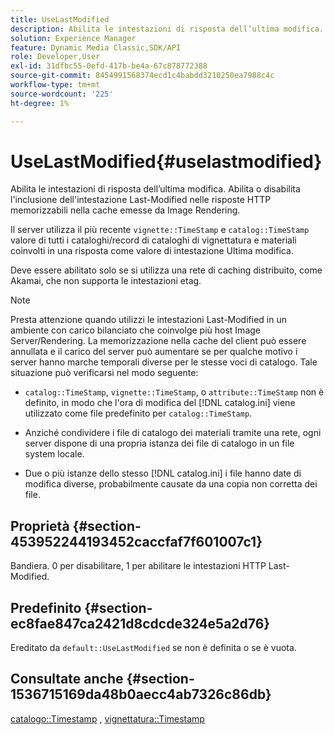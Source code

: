 ```yaml
---
title: UseLastModified
description: Abilita le intestazioni di risposta dell’ultima modifica. Abilita o disabilita l'inclusione dell'intestazione Last-Modified nelle risposte HTTP memorizzabili nella cache emesse da Image Rendering.
solution: Experience Manager
feature: Dynamic Media Classic,SDK/API
role: Developer,User
exl-id: 31dfbc55-0efd-417b-be4a-67c878772388
source-git-commit: 8454991568374ecd1c4babdd3210250ea7988c4c
workflow-type: tm+mt
source-wordcount: '225'
ht-degree: 1%

---
```


# UseLastModified{#uselastmodified}

Abilita le intestazioni di risposta dell’ultima modifica. Abilita o disabilita l&#39;inclusione dell&#39;intestazione Last-Modified nelle risposte HTTP memorizzabili nella cache emesse da Image Rendering.

Il server utilizza il più recente `vignette::TimeStamp` e `catalog::TimeStamp` valore di tutti i cataloghi/record di cataloghi di vignettatura e materiali coinvolti in una risposta come valore di intestazione Ultima modifica.

Deve essere abilitato solo se si utilizza una rete di caching distribuito, come Akamai, che non supporta le intestazioni etag.

>[!NOTE]
>
>Presta attenzione quando utilizzi le intestazioni Last-Modified in un ambiente con carico bilanciato che coinvolge più host Image Server/Rendering. La memorizzazione nella cache del client può essere annullata e il carico del server può aumentare se per qualche motivo i server hanno marche temporali diverse per le stesse voci di catalogo. Tale situazione può verificarsi nel modo seguente:

* `catalog::TimeStamp`, `vignette::TimeStamp`, o `attribute::TimeStamp` non è definito, in modo che l&#39;ora di modifica del [!DNL catalog.ini] viene utilizzato come file predefinito per `catalog::TimeStamp`.

* Anziché condividere i file di catalogo dei materiali tramite una rete, ogni server dispone di una propria istanza dei file di catalogo in un file system locale.
* Due o più istanze dello stesso [!DNL catalog.ini] i file hanno date di modifica diverse, probabilmente causate da una copia non corretta dei file.

## Proprietà {#section-453952244193452caccfaf7f601007c1}

Bandiera. 0 per disabilitare, 1 per abilitare le intestazioni HTTP Last-Modified.

## Predefinito {#section-ec8fae847ca2421d8cdcde324e5a2d76}

Ereditato da `default::UseLastModified` se non è definita o se è vuota.

## Consultate anche {#section-1536715169da48b0aecc4ab7326c86db}

[catalogo::Timestamp](../../../../../ir-api/material-cat/image-rendering-api-ref/c-ir-material-catalog/c-ir-material-data-reference/r-ir-timestamp-dataref.md#reference-6daf7973dc4f4b4e9e8165756db7c319) , [vignettatura::Timestamp](../../../../../ir-api/material-cat/image-rendering-api-ref/c-ir-material-catalog/c-ir-vignette-map-reference/r-ir-timestamp-vignette.md#reference-d57cdd40a6a645d199dbb1d56cc85bc1)
